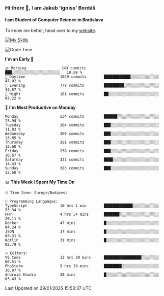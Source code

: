 ### Hi there 👋, I am Jakub 'igniss' Bordáš

#### I am Student of Computer Science in Bratislava
To know me better, head over to my [website](https://bordas.sk).

[![My Skills](https://skillicons.dev/icons?i=js,typescript,html,css,figma,svelte,vue,next,postgresql,nest,express,nodejs)](https://bordas.sk)


<!--START_SECTION:waka-->
![Code Time](http://img.shields.io/badge/Code%20Time-1%2C665%20hrs%2041%20mins-blue)

**I'm an Early 🐤** 

```text
🌞 Morning                243 commits         ███░░░░░░░░░░░░░░░░░░░░░░   10.89 % 
🌆 Daytime                1049 commits        ████████████░░░░░░░░░░░░░   47.02 % 
🌃 Evening                778 commits         █████████░░░░░░░░░░░░░░░░   34.87 % 
🌙 Night                  161 commits         ██░░░░░░░░░░░░░░░░░░░░░░░   07.22 % 
```
📅 **I'm Most Productive on Monday** 

```text
Monday                   534 commits         ██████░░░░░░░░░░░░░░░░░░░   23.94 % 
Tuesday                  264 commits         ███░░░░░░░░░░░░░░░░░░░░░░   11.83 % 
Wednesday                309 commits         ███░░░░░░░░░░░░░░░░░░░░░░   13.85 % 
Thursday                 281 commits         ███░░░░░░░░░░░░░░░░░░░░░░   12.60 % 
Friday                   238 commits         ███░░░░░░░░░░░░░░░░░░░░░░   10.67 % 
Saturday                 322 commits         ████░░░░░░░░░░░░░░░░░░░░░   14.43 % 
Sunday                   283 commits         ███░░░░░░░░░░░░░░░░░░░░░░   12.68 % 
```


📊 **This Week I Spent My Time On** 

```text
🕑︎ Time Zone: Europe/Budapest

💬 Programming Languages: 
TypeScript               10 hrs 1 min        █████████████░░░░░░░░░░░░   53.34 % 
PHP                      4 hrs 54 mins       ███████░░░░░░░░░░░░░░░░░░   26.11 % 
Docker                   47 mins             █░░░░░░░░░░░░░░░░░░░░░░░░   04.24 % 
JSON                     37 mins             █░░░░░░░░░░░░░░░░░░░░░░░░   03.31 % 
Kotlin                   31 mins             █░░░░░░░░░░░░░░░░░░░░░░░░   02.79 % 

🔥 Editors: 
VS Code                  12 hrs 30 mins      █████████████████░░░░░░░░   66.51 % 
PhpStorm                 5 hrs 39 mins       ████████░░░░░░░░░░░░░░░░░   30.07 % 
Android Studio           38 mins             █░░░░░░░░░░░░░░░░░░░░░░░░   03.43 % 
```


 Last Updated on 29/01/2025 15:53:37 UTC
<!--END_SECTION:waka-->
